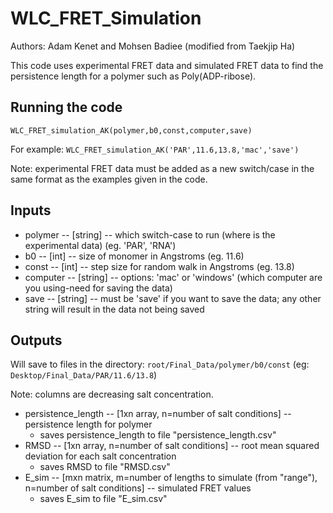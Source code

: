 # WLC_FRET_Simulation

Authors: Adam Kenet and Mohsen Badiee  (modified from Taekjip Ha)

This code uses experimental FRET data and simulated FRET data to find the persistence length for a polymer such as Poly(ADP-ribose).


## Running the code
`WLC_FRET_simulation_AK(polymer,b0,const,computer,save)`

For example: `WLC_FRET_simulation_AK('PAR',11.6,13.8,'mac','save')`

Note: experimental FRET data must be added as a new switch/case in the same format as the examples given in the code.

## Inputs
  * polymer  -- [string] -- which switch-case to run (where is the experimental data) (eg. 'PAR', 'RNA')
  * b0       -- [int]    -- size of monomer in Angstroms (eg. 11.6)
  * const    -- [int]    -- step size for random walk in Angstroms (eg. 13.8)
  * computer -- [string] -- options: 'mac' or 'windows' (which computer are you using-need for saving the data)
  * save     -- [string] -- must be 'save' if you want to save the data; any other string will result in the data not being saved

## Outputs
Will save to files in the directory: `root/Final_Data/polymer/b0/const` (eg: `Desktop/Final_Data/PAR/11.6/13.8`)

Note: columns are decreasing salt concentration.
  * persistence_length -- [1xn array, n=number of salt conditions] -- persistence length for polymer
    * saves persistence_length to file "persistence_length.csv"
  * RMSD -- [1xn array, n=number of salt conditions] -- root mean squared deviation for each salt concentration
    * saves RMSD to file "RMSD.csv"
  * E_sim -- [mxn matrix, m=number of lengths to simulate (from "range"), n=number of salt conditions] -- simulated FRET values
    * saves E_sim to file "E_sim.csv"
